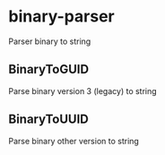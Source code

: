 # binary-parser

Parser binary to string

## BinaryToGUID

 Parse binary version 3 (legacy) to string

## BinaryToUUID

  Parse binary other version to string
